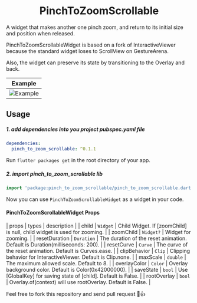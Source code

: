 <div align="center" style="text-align:center">
<h1 align="center">PinchToZoomScrollable</h1>
</div>

A widget that makes another one pinch zoom, and return to its initial size and position when released.

PinchToZoomScrollableWidget is based on a fork of InteractiveViewer because the standard widget loses to ScrollView on GestureArena.

Also, the widget can preserve its state by transitioning to the Overlay and back.

| Example                        |
|--------------------------------|
| ![Example](images/example.gif) |

## Usage

##### 1. add dependencies into you project pubspec.yaml file

```yaml
dependencies:
  pinch_to_zoom_scrollable: ^0.1.1
```

Run `flutter packages get` in the root directory of your app.

##### 2. import pinch_to_zoom_scrollable lib

```dart
import 'package:pinch_to_zoom_scrollable/pinch_to_zoom_scrollable.dart';
```

Now you can use `PinchToZoomScrollableWidget` as a widget in your code.

#### PinchToZoomScrollableWidget Props

| props | types | description |
| child |  `Widget`  | Child Widget. If [zoomChild] is null, child widget is used for zooming. |
| zoomChild |  `Widget?`  | Widget for zooming. |
| resetDuration | `Duration` | The duration of the reset animation. Default is Duration(milliseconds: 200). |
| resetCurve |  `Curve`   | The curve of the reset animation. Default is Curves.ease. |
| clipBehavior |   `Clip`   | Clipping behavior for InteractiveViewer. Default is Clip.none. |
| maxScale |  `double`  | The maximum allowed scale. Default to 8. |
| overlayColor |  `Color`   | Overlay background color. Default is Color(0x42000000). |
| saveState |   `bool`   | Use [GlobalKey] for saving state of [child]. Default is False. |
| rootOverlay |   `bool`   | Overlay.of(context) will use rootOverlay. Default is False. |

Feel free to fork this repository and send pull request 🏁👍
